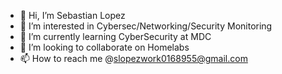 - 👋 Hi, I’m Sebastian Lopez
- 👀 I’m interested in Cybersec/Networking/Security Monitoring
- 🌱 I’m currently learning CyberSecurity at MDC
- 💞️ I’m looking to collaborate on Homelabs
- 📫 How to reach me @slopezwork0168955@gmail.com

<!---
Slopezwork/Slopezwork is a ✨ special ✨ repository because its `README.md` (this file) appears on your GitHub profile.
You can click the Preview link to take a look at your changes.
--->
